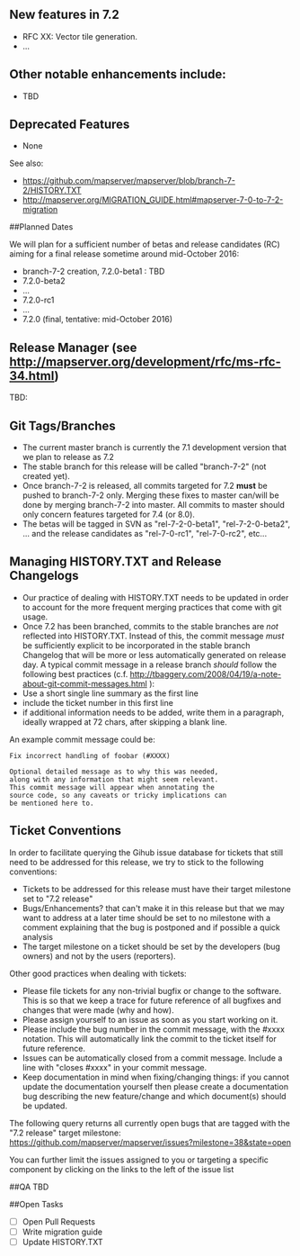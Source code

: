 ## New features in 7.2
* RFC XX: Vector tile generation.
* ...

## Other notable enhancements include:
* TBD

## Deprecated Features
* None

See also:
* https://github.com/mapserver/mapserver/blob/branch-7-2/HISTORY.TXT
* http://mapserver.org/MIGRATION_GUIDE.html#mapserver-7-0-to-7-2-migration
                                                                   
##Planned Dates

We will plan for a sufficient number of betas and release candidates (RC) aiming for a final release sometime around mid-October 2016:

* branch-7-2 creation, 7.2.0-beta1 : TBD
* 7.2.0-beta2
* ...
* 7.2.0-rc1
* ...
* 7.2.0 (final, tentative: mid-October 2016)

## Release Manager (see http://mapserver.org/development/rfc/ms-rfc-34.html) 
TBD: 
                                                          
## Git Tags/Branches

* The current master branch is currently the 7.1 development version that we plan to release as 7.2
* The stable branch for this release will be called "branch-7-2" (not created yet).
* Once branch-7-2 is released, all commits targeted for 7.2 **must** be pushed to branch-7-2 only. Merging
these fixes to master can/will be done by merging branch-7-2 into master. All commits to master should only concern features targeted for 7.4 (or 8.0).
* The betas will be tagged in SVN as "rel-7-2-0-beta1", "rel-7-2-0-beta2", ... and the release candidates as "rel-7-0-rc1", "rel-7-0-rc2", etc...

## Managing HISTORY.TXT and Release Changelogs

* Our practice of dealing with HISTORY.TXT needs to be updated in order to account for the more frequent merging practices that come with git usage.
* Once 7.2 has been branched, commits to the stable branches are *not* reflected into HISTORY.TXT. Instead of this, the commit message *must* be sufficiently explicit to be incorporated in the stable branch Changelog that will be more or less automatically generated on release day. A typical commit message in a release branch *should* follow the following best practices (c.f. http://tbaggery.com/2008/04/19/a-note-about-git-commit-messages.html ):
 * Use a short single line summary as the first line
 * include the ticket number in this first line
 * if additional information needs to be added, write them in a paragraph, ideally wrapped at 72 chars, after skipping a blank line.

An example commit message could be:
```
Fix incorrect handling of foobar (#XXXX)

Optional detailed message as to why this was needed,
along with any information that might seem relevant.
This commit message will appear when annotating the
source code, so any caveats or tricky implications can
be mentioned here to.
```
 
## Ticket Conventions
In order to facilitate querying the Gihub issue database for tickets that still need to be addressed for this release, we try to stick to the following conventions:

* Tickets to be addressed for this release must have their target milestone set to "7.2 release" 
* Bugs/Enhancements? that can't make it in this release but that we may want to address at a later time should be set to no milestone with a comment explaining that the bug is postponed and if possible a quick analysis
* The target milestone on a ticket should be set by the developers (bug owners) and not by the users (reporters).

Other good practices when dealing with tickets:

* Please file tickets for any non-trivial bugfix or change to the software. This is so that we keep a trace for future reference of all bugfixes and changes that were made (why and how).
* Please assign yourself to an issue as soon as you start working on it.
* Please include the bug number in the commit message, with the #xxxx notation. This will automatically link the commit to the ticket itself for future reference.
* Issues can be automatically closed from a commit message. Include a line with "closes #xxxx" in your commit message.
* Keep documentation in mind when fixing/changing things: if you cannot update the documentation yourself then please create a documentation bug describing the new feature/change and which document(s) should be updated.                                                                            

The following query returns all currently open bugs that are tagged with the "7.2 release" target milestone:
https://github.com/mapserver/mapserver/issues?milestone=38&state=open

You can further limit the issues assigned to you or targeting a specific component by clicking on the links to the left of the issue list
                                                                          
##QA
TBD

##Open Tasks

- [ ] Open Pull Requests
- [ ] Write migration guide
- [ ] Update HISTORY.TXT